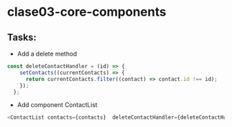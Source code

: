 # clase03-core-components

## Tasks:

- Add a delete method

```javascript
const deleteContactHandler = (id) => {
    setContacts((currentContacts) => {
      return currentContacts.filter((contact) => contact.id !== id);
    });
  };
```

- Add component ContactList

```javascript
<ContactList contacts={contacts}  deleteContactHandler={deleteContactHandler} />
```
